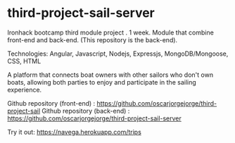 # third-project-sail-server

Ironhack bootcamp third module project . 1 week. 
Module that combine front-end and back-end.  (This repository is the back-end).

Technologies: Angular, Javascript, Nodejs, Expressjs, MongoDB/Mongoose, CSS, HTML

A platform that connects boat owners with other sailors who don't own boats, allowing both parties to enjoy and participate in the sailing experience. 

Github repository (front-end) : https://github.com/oscarjorgejorge/third-project-sail
Github repository (back-end) : https://github.com/oscarjorgejorge/third-project-sail-server

Try it out: https://navega.herokuapp.com/trips
